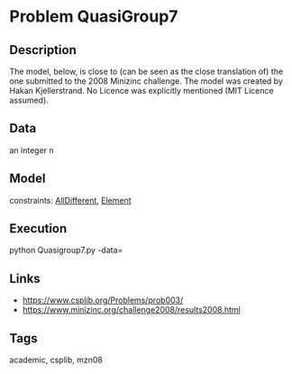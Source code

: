 # Problem QuasiGroup7
## Description
The model, below, is close to (can be seen as the close translation of) the one submitted to the 2008 Minizinc challenge.
The model was created by Hakan Kjellerstrand.
No Licence was explicitly mentioned (MIT Licence assumed).

## Data
  an integer n

## Model
  constraints: [AllDifferent](http://pycsp.org/documentation/constraints/AllDifferent), [Element](http://pycsp.org/documentation/constraints/Element)

## Execution
  python Quasigroup7.py -data=<integer>

## Links
  - https://www.csplib.org/Problems/prob003/
  - https://www.minizinc.org/challenge2008/results2008.html

## Tags
  academic, csplib, mzn08
